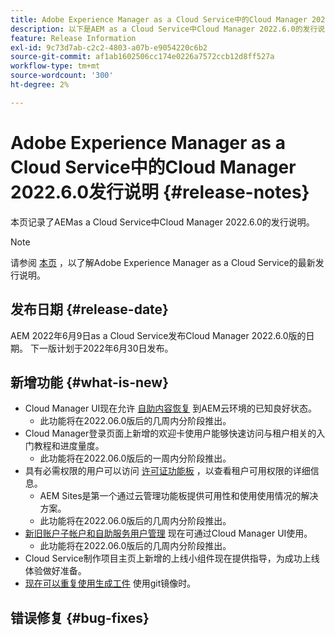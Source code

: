 ```yaml
---
title: Adobe Experience Manager as a Cloud Service中的Cloud Manager 2022.6.0发行说明
description: 以下是AEM as a Cloud Service中Cloud Manager 2022.6.0的发行说明。
feature: Release Information
exl-id: 9c73d7ab-c2c2-4803-a07b-e9054220c6b2
source-git-commit: af1ab1602506cc174e0226a7572ccb12d8ff527a
workflow-type: tm+mt
source-wordcount: '300'
ht-degree: 2%

---
```



# Adobe Experience Manager as a Cloud Service中的Cloud Manager 2022.6.0发行说明 {#release-notes}

本页记录了AEMas a Cloud Service中Cloud Manager 2022.6.0的发行说明。

>[!NOTE]
>
>请参阅 [本页](/help/release-notes/release-notes-cloud/release-notes-current.md) ，以了解Adobe Experience Manager as a Cloud Service的最新发行说明。

## 发布日期 {#release-date}

AEM 2022年6月9日as a Cloud Service发布Cloud Manager 2022.6.0版的日期。 下一版计划于2022年6月30日发布。

## 新增功能 {#what-is-new}

* Cloud Manager UI现在允许 [自助内容恢复](/help/operations/backup.md) 到AEM云环境的已知良好状态。
   * 此功能将在2022.06.0版后的几周内分阶段推出。
* Cloud Manager登录页面上新增的欢迎卡使用户能够快速访问与租户相关的入门教程和进度量度。
   * 此功能将在2022.06.0版后的一周内分阶段推出。
* 具有必需权限的用户可以访问 [许可证功能板](/help/implementing/cloud-manager/license-dashboard.md) ，以查看租户可用权限的详细信息。
   * AEM Sites是第一个通过云管理功能板提供可用性和使用使用情况的解决方案。
   * 此功能将在2022.06.0版后的几周内分阶段推出。
* [新旧账户子帐户和自助服务用户管理](/help/implementing/cloud-manager/user-access-new-relic.md) 现在可通过Cloud Manager UI使用。
   * 此功能将在2022.06.0版后的几周内分阶段推出。
* Cloud Service制作项目主页上新增的上线小组件现在提供指导，为成功上线体验做好准备。
* [现在可以重复使用生成工件](/help/implementing/cloud-manager/getting-access-to-aem-in-cloud/setting-up-project.md#build-artifact-reuse) 使用git镜像时。

## 错误修复 {#bug-fixes}
